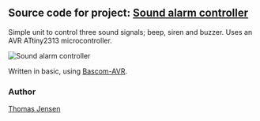 ## Source code for project: [Sound alarm controller](https://www.uctrl.net/p/161)

Simple unit to control three sound signals; beep, siren and buzzer. Uses an AVR ATtiny2313 microcontroller.

![Sound alarm controller](https://cdn.uctrl.net/images/sized/width/md/48/5/548-width-md.jpeg)

Written in basic, using [Bascom-AVR](http://www.mcselec.com/).

### Author
[Thomas Jensen](https://www.uctrl.net/@hebron)
